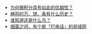 + [为何微积分具有如此的优越性？](https://daily.zhihu.com/story/9778530)
+ [麻将的万、饼、条有什么历史？](https://daily.zhihu.com/story/9778669)
+ [谁知道这是什么鸟？](https://daily.zhihu.com/story/9778678)
+ [细菌之间，有个能「打电话」的局域网](https://daily.zhihu.com/story/9778685)
